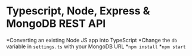 # Typescript, Node, Express & MongoDB REST API

*Converting an existing Node JS app into TypeScript
*Change the `db` variable in `settings.ts` with your MongoDB URL
*`npm install`
*`npm start`
